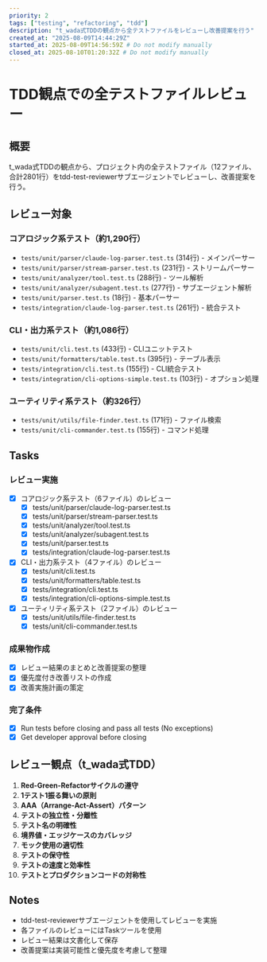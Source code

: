 ```yaml
---
priority: 2
tags: ["testing", "refactoring", "tdd"]
description: "t_wada式TDDの観点から全テストファイルをレビューし改善提案を行う"
created_at: "2025-08-09T14:44:29Z"
started_at: 2025-08-09T14:56:59Z # Do not modify manually
closed_at: 2025-08-10T01:20:32Z # Do not modify manually
---
```


# TDD観点での全テストファイルレビュー

## 概要

t_wada式TDDの観点から、プロジェクト内の全テストファイル（12ファイル、合計2801行）をtdd-test-reviewerサブエージェントでレビューし、改善提案を行う。

## レビュー対象

### コアロジック系テスト（約1,290行）
- `tests/unit/parser/claude-log-parser.test.ts` (314行) - メインパーサー
- `tests/unit/parser/stream-parser.test.ts` (231行) - ストリームパーサー
- `tests/unit/analyzer/tool.test.ts` (288行) - ツール解析
- `tests/unit/analyzer/subagent.test.ts` (277行) - サブエージェント解析
- `tests/unit/parser.test.ts` (18行) - 基本パーサー
- `tests/integration/claude-log-parser.test.ts` (261行) - 統合テスト

### CLI・出力系テスト（約1,086行）
- `tests/unit/cli.test.ts` (433行) - CLIユニットテスト
- `tests/unit/formatters/table.test.ts` (395行) - テーブル表示
- `tests/integration/cli.test.ts` (155行) - CLI統合テスト
- `tests/integration/cli-options-simple.test.ts` (103行) - オプション処理

### ユーティリティ系テスト（約326行）
- `tests/unit/utils/file-finder.test.ts` (171行) - ファイル検索
- `tests/unit/cli-commander.test.ts` (155行) - コマンド処理

## Tasks

### レビュー実施
- [x] コアロジック系テスト（6ファイル）のレビュー
  - [x] tests/unit/parser/claude-log-parser.test.ts
  - [x] tests/unit/parser/stream-parser.test.ts
  - [x] tests/unit/analyzer/tool.test.ts
  - [x] tests/unit/analyzer/subagent.test.ts
  - [x] tests/unit/parser.test.ts
  - [x] tests/integration/claude-log-parser.test.ts
- [x] CLI・出力系テスト（4ファイル）のレビュー
  - [x] tests/unit/cli.test.ts
  - [x] tests/unit/formatters/table.test.ts
  - [x] tests/integration/cli.test.ts
  - [x] tests/integration/cli-options-simple.test.ts
- [x] ユーティリティ系テスト（2ファイル）のレビュー
  - [x] tests/unit/utils/file-finder.test.ts
  - [x] tests/unit/cli-commander.test.ts

### 成果物作成
- [x] レビュー結果のまとめと改善提案の整理
- [x] 優先度付き改善リストの作成
- [x] 改善実施計画の策定

### 完了条件
- [x] Run tests before closing and pass all tests (No exceptions)
- [x] Get developer approval before closing

## レビュー観点（t_wada式TDD）

1. **Red-Green-Refactorサイクルの遵守**
2. **1テスト1振る舞いの原則**
3. **AAA（Arrange-Act-Assert）パターン**
4. **テストの独立性・分離性**
5. **テスト名の明確性**
6. **境界値・エッジケースのカバレッジ**
7. **モック使用の適切性**
8. **テストの保守性**
9. **テストの速度と効率性**
10. **テストとプロダクションコードの対称性**

## Notes

- tdd-test-reviewerサブエージェントを使用してレビューを実施
- 各ファイルのレビューにはTaskツールを使用
- レビュー結果は文書化して保存
- 改善提案は実装可能性と優先度を考慮して整理
